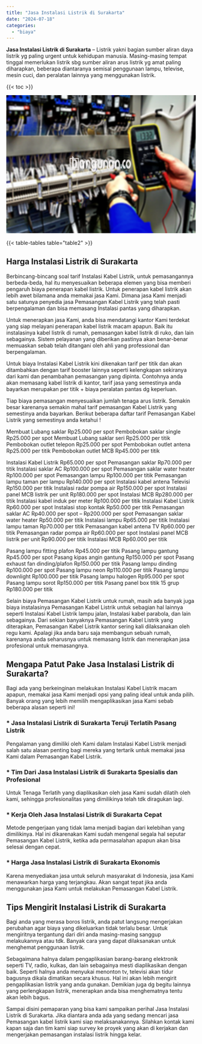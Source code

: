 ```yaml
---
title: "Jasa Instalasi Listrik di Surakarta"
date: "2024-07-18"
categories: 
  - "biaya"
---
```


**Jasa Instalasi Listrik di Surakarta** – Listrik yakni bagian sumber aliran daya listrik yg paling urgent untuk kehidupan manusia. Masing-masing tempat tinggal memerlukan listrik sbg sumber aliran arus listrik yg amat paling diharapkan, beberapa diantaranya semisal penggunaan lampu, televise, mesin cuci, dan peralatan lainnya yang menggunakan listrik.

{{< toc >}}

![Jasa Instalasi Listrik di Surakarta](/images/instalasi-listrik-murah05.png)

{{< table-tables table="table2" >}}

## Harga Instalasi Listrik di Surakarta

Berbincang-bincang soal tarif Instalasi Kabel Listrik, untuk pemasangannya berbeda-beda, hal itu menyesuaikan beberapa elemen yang bisa memberi pengaruh biaya penerapan kabel listrik. Untuk penerapan kabel listrik akan lebih awet bilamana anda memakai jasa Kami. Dimana jasa Kami menjadi satu satunya penyedia jasa Pemasangan Kabel Listrik yang telah pasti berpengalaman dan bisa memasang Instalasi pantas yang diharapkan.

Untuk menerapkan jasa Kami, anda bisa mendatangi kantor Kami terdekat yang siap melayani penerapan kabel listrik macam apapun. Baik itu instalasinya kabel listrik di rumah, pemasangan kabel listrik di ruko, dan lain sebagainya. Sistem pelayanan yang diberikan pastinya akan benar-benar memuaskan sebab telah ditangani oleh ahli yang professional dan berpengalaman.

Untuk biaya Instalasi Kabel Listrik kini dikenakan tarif per titik dan akan ditambahkan dengan tarif booster lainnya seperti kelengkapan sekiranya dari kami dan penambahan pemasangan yang dipinta. Contohnya anda akan memasang kabel listrik di kantor, tarif jasa yang semestinya anda bayarkan merupakan per titik + biaya peralatan pantas dg keperluan.

Tiap biaya pemasangan menyesuaikan jumlah tenaga arus listrik. Semakin besar karenanya semakin mahal tarif pemasangan Kabel Listrik yang semestinya anda bayarkan. Berikut beberapa daftar tarif Pemasangan Kabel Listrik yang semestinya anda ketahui !

Membuat Lubang saklar Rp25.000 per spot Pembobokan saklar single Rp25.000 per spot Membuat Lubang saklar seri Rp25.000 per titik Pembobokan outlet telepon Rp25.000 per spot Pembobokan outlet antena Rp25.000 per titik Pembobokan outlet MCB Rp45.000 per titik

Instalasi Kabel Listrik Rp65.000 per spot Pemasangan saklar Rp70.000 per titik Instalasi saklar AC Rp100.000 per spot Pemasangan saklar water heater Rp100.000 per spot Pemasangan lampu Rp100.000 per titik Pemasangan lampu taman per lampu Rp140.000 per spot Instalasi kabel antena Televisi Rp150.000 per titik Instalasi radar pompa air Rp150.000 per spot Instalasi panel MCB listrik per unit Rp180.000 per spot Instalasi MCB Rp280.000 per titik Instalasi kabel induk per meter Rp100.000 per titik Instalasi Kabel Listrik Rp60.000 per spot Instalasi stop kontak Rp50.000 per titik Pemasangan saklar AC Rp40.000 per spot – Rp200.000 per spot Pemasangan saklar water heater Rp50.000 per titik Instalasi lampu Rp65.000 per titik Instalasi lampu taman Rp70.000 per titik Pemasangan kabel antena TV Rp60.000 per titik Pemasangan radar pompa air Rp60.000 per spot Instalasi panel MCB listrik per unit Rp90.000 per titik Instalasi MCB Rp60.000 per titik

Pasang lampu fitting plafon Rp45.000 per titik Pasang lampu gantung Rp45.000 per spot Pasang kipas angin gantung Rp150.000 per spot Pasang exhaust fan dinding/plafon Rp150.000 per titik Pasang lampu dinding Rp100.000 per spot Pasang lampu neon Rp110.000 per titik Pasang lampu downlight Rp100.000 per titik Pasang lampu halogen Rp95.000 per spot Pasang lampu sorot Rp150.000 per titik Pasang panel box titik 15 grup Rp180.000 per titik

Selain biaya Pemasangan Kabel Listrik untuk rumah, masih ada banyak juga biaya instalasinya Pemasangan Kabel Listrik untuk sebagian hal lainnya seperti Instalasi Kabel Listrik lampu jalan, Instalasi kabel parabola, dan lain sebagainya. Dari sekian banyaknya Pemasangan Kabel Listrik yang diterapkan, Pemasangan Kabel Listrik kantor sering kali dilaksanakan oleh regu kami. Apalagi jika anda baru saja membangun sebuah rumah, karenanya anda seharusnya untuk memasang listrik dan menerapkan jasa profesional untuk memasangnya.

## Mengapa Patut Pake Jasa Instalasi Listrik di Surakarta?

Bagi ada yang berkeinginan melakukan Instalasi Kabel Listrik macam apapun, memakai jasa Kami menjadi opsi yang paling ideal untuk anda pilih. Banyak orang yang lebih memilih mengaplikasikan jasa Kami sebab beberapa alasan seperti ini!

### \* Jasa Instalasi Listrik di Surakarta Teruji Terlatih Pasang Listrik

Pengalaman yang dimiliki oleh Kami dalam Instalasi Kabel Listrik menjadi salah satu alasan penting bagi mereka yang tertarik untuk memakai jasa Kami dalam Pemasangan Kabel Listrik.

### \* Tim Dari Jasa Instalasi Listrik di Surakarta Spesialis dan Profesional

Untuk Tenaga Terlatih yang diaplikasikan oleh jasa Kami sudah dilatih oleh kami, sehingga profesionalitas yang dimilikinya telah tdk diragukan lagi.

### \* Kerja Oleh Jasa Instalasi Listrik di Surakarta Cepat

Metode pengerjaan yang tidak lama menjadi bagian dari kelebihan yang dimilikinya. Hal ini dikarenakan Kami sudah mengenal segala hal seputar Pemasangan Kabel Listrik, ketika ada permasalahan apapun akan bisa selesai dengan cepat.

### \* Harga Jasa Instalasi Listrik di Surakarta Ekonomis

Karena menyediakan jasa untuk seluruh masyarakat di Indonesia, jasa Kami menawarkan harga yang terjangkau. Akan sangat tepat jika anda menggunakan jasa Kami untuk melakukan Pemasangan Kabel Listrik.

## Tips Mengirit Instalasi Listrik di Surakarta


Bagi anda yang merasa boros listrik, anda patut langsung mengerjakan perubahan agar biaya yang dikeluarkan tidak terlalu besar. Untuk mengiritnya tergantung dari diri anda masing-masing sanggup melakukannya atau tdk. Banyak cara yang dapat dilaksanakan untuk menghemat penggunaan listrik.

Sebagaimana halnya dalam pengaplikasian barang-barang elektronik seperti TV, radio, kulkas, dan lain sebagainya mesti diaplikasikan dengan baik. Seperti halnya anda menyukai menonton tv, televisi akan tidur bagusnya dikala dimatikan secara khusus. Hal ini akan lebih mengirit pengaplikasian listrik yang anda gunakan. Demikian juga dg begitu lainnya yang perlengkapan listrik, menerapkan anda bisa menghematnya tentu akan lebih bagus.

Sampai disini pemaparan yang bisa kami sampaikan perihal Jasa Instalasi Listrik di Surakarta. Jika diantara anda ada yang sedang mencari jasa Pemasangan kabel listrik kami siap melaksanakannya. Silahkan kontak kami kapan saja dan tim kami siap survey ke proyek yang akan di kerjakan dan mengerjakan pemasangan instalasi listrik hingga kelar.
